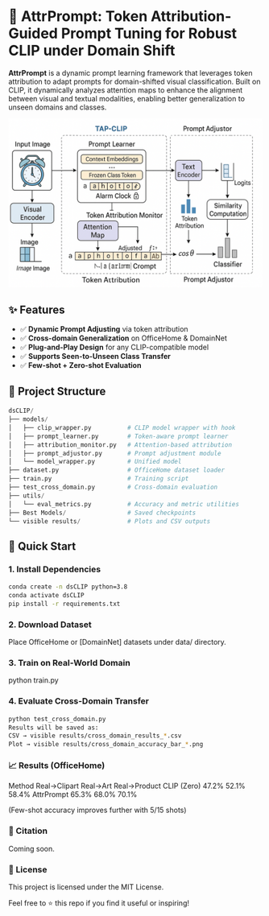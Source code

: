 # 🧠 AttrPrompt: Token Attribution-Guided Prompt Tuning for Robust CLIP under Domain Shift

**AttrPrompt** is a dynamic prompt learning framework that leverages token attribution to adapt prompts for domain-shifted visual classification. Built on CLIP, it dynamically analyzes attention maps to enhance the alignment between visual and textual modalities, enabling better generalization to unseen domains and classes.

<p align="center">
  <img src="assets/attrprompt_pipeline.png" width="750"/>
</p>

## ✨ Features

- ✅ **Dynamic Prompt Adjusting** via token attribution  
- ✅ **Cross-domain Generalization** on OfficeHome & DomainNet  
- ✅ **Plug-and-Play Design** for any CLIP-compatible model  
- ✅ **Supports Seen-to-Unseen Class Transfer**  
- ✅ **Few-shot + Zero-shot Evaluation**

## 📁 Project Structure
```python
dsCLIP/  
├── models/  
│   ├── clip_wrapper.py          # CLIP model wrapper with hook  
│   ├── prompt_learner.py        # Token-aware prompt learner  
│   ├── attribution_monitor.py   # Attention-based attribution  
│   ├── prompt_adjustor.py       # Prompt adjustment module  
│   └── model_wrapper.py         # Unified model  
├── dataset.py                   # OfficeHome dataset loader  
├── train.py                     # Training script  
├── test_cross_domain.py         # Cross-domain evaluation  
├── utils/  
│   └── eval_metrics.py          # Accuracy and metric utilities  
├── Best Models/                 # Saved checkpoints  
└── visible results/             # Plots and CSV outputs
```
## 🚀 Quick Start

### 1. Install Dependencies

```bash
conda create -n dsCLIP python=3.8
conda activate dsCLIP
pip install -r requirements.txt
```
### 2. Download Dataset
Place OfficeHome or [DomainNet] datasets under data/ directory.

### 3. Train on Real-World Domain

python train.py
### 4. Evaluate Cross-Domain Transfer
```bash
python test_cross_domain.py
Results will be saved as:
CSV → visible results/cross_domain_results_*.csv
Plot → visible results/cross_domain_accuracy_bar_*.png
```
### 📈 Results (OfficeHome)
Method	Real→Clipart	Real→Art	Real→Product
CLIP (Zero)	47.2%	52.1%	58.4%
AttrPrompt	65.3%	68.0%	70.1%

(Few-shot accuracy improves further with 5/15 shots)

### 📜 Citation
Coming soon.

### 🧊 License
This project is licensed under the MIT License.

Feel free to ⭐️ this repo if you find it useful or inspiring!
